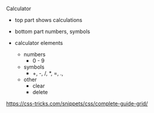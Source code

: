 Calculator 

- top part shows calculations
- bottom part numbers, symbols

- calculator elements
    - numbers 
        - 0 - 9
    - symbols
        - +, -, /, *, =, .,
    - other
        - clear
        - delete



https://css-tricks.com/snippets/css/complete-guide-grid/

